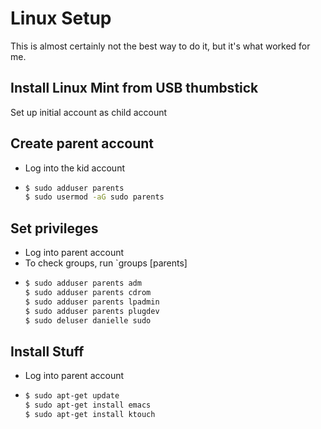 # Linux Setup
This is almost certainly not the best way to do it, but it's what worked for me.


## Install Linux Mint from USB thumbstick
Set up initial account as child account

## Create parent account
* Log into the kid account
* ```bash
  $ sudo adduser parents
  $ sudo usermod -aG sudo parents
  ```

## Set privileges
* Log into parent account
* To check groups, run `groups [parents]
* ```bash
  $ sudo adduser parents adm
  $ sudo adduser parents cdrom
  $ sudo adduser parents lpadmin
  $ sudo adduser parents plugdev
  $ sudo deluser danielle sudo
  ```
 
## Install Stuff
* Log into parent account
* ```bash
  $ sudo apt-get update
  $ sudo apt-get install emacs
  $ sudo apt-get install ktouch
  ```
